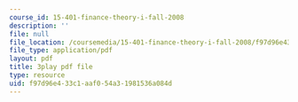 ```yaml
---
course_id: 15-401-finance-theory-i-fall-2008
description: ''
file: null
file_location: /coursemedia/15-401-finance-theory-i-fall-2008/f97d96e433c1aaf054a31981536a084d_N8gtnbJuMoo.pdf
file_type: application/pdf
layout: pdf
title: 3play pdf file
type: resource
uid: f97d96e4-33c1-aaf0-54a3-1981536a084d
---
```

